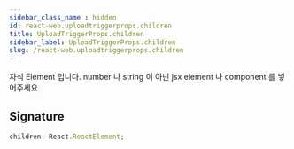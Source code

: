 ```yaml
---
sidebar_class_name : hidden
id: react-web.uploadtriggerprops.children
title: UploadTriggerProps.children
sidebar_label: UploadTriggerProps.children
slug: /react-web.uploadtriggerprops.children
---
```






자식 Element 입니다. number 나 string 이 아닌 jsx element 나 component 를 넣어주세요

## Signature

```typescript
children: React.ReactElement;
```
